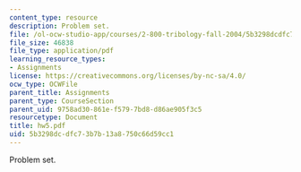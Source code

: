 ```yaml
---
content_type: resource
description: Problem set.
file: /ol-ocw-studio-app/courses/2-800-tribology-fall-2004/5b3298dcdfc73b7b13a8750c66d59cc1_hw5.pdf
file_size: 46838
file_type: application/pdf
learning_resource_types:
- Assignments
license: https://creativecommons.org/licenses/by-nc-sa/4.0/
ocw_type: OCWFile
parent_title: Assignments
parent_type: CourseSection
parent_uid: 9758ad30-861e-f579-7bd8-d86ae905f3c5
resourcetype: Document
title: hw5.pdf
uid: 5b3298dc-dfc7-3b7b-13a8-750c66d59cc1
---
```

Problem set.